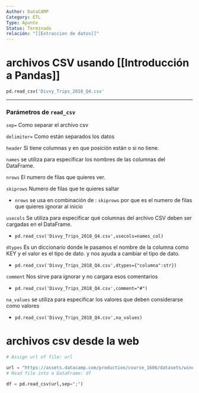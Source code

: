 ```yaml
---
Author: DataCAMP
Category: ETL
Type: Apunte
Status: Terminado
relación: "[[Extraccion de datos]]"
---
```

# archivos CSV usando [[Introducción a Pandas]]

```python
pd.read_csv('Divvy_Trips_2018_Q4.csv'
```

---
### Parámetros de `read_csv`

`sep=` Como separar el archivo csv

`delimiter=` Como están separados los datos

`header` Si tiene columnas y en  que posición están o si no tiene.

`names` se utiliza para especificar los nombres de las columnas del DataFrame.

`nrows` El numero de filas que quieres ver.

`skiprows` Numero de filas que te quieres saltar
- `nrows` se usa en combinación de : `skiprows` por que es el numero de filas que quieres ignorar al inicio

`usecols` Se utiliza para especificar qué columnas del archivo CSV deben ser cargadas en el DataFrame.
- `pd.read_csv('Divvy_Trips_2018_Q4.csv',usecols=names_col)`

`dtypes` Es un diccionario donde le pasamos el nombre de la columna como KEY y el valor es el tipo de dato. y nos ayuda a cambiar el tipo de dato.
- `pd.read_csv('Divvy_Trips_2018_Q4.csv',dtypes={"columna":str})`

`comment` Nos sirve para ignorar y no cargara esos comentarios
- `pd.read_csv('Divvy_Trips_2018_Q4.csv',comment="#")`

`na_values` se utiliza para especificar los valores que deben considerarse como valores
- `pd.read_csv('Divvy_Trips_2018_Q4.csv',na_values)`

# archivos csv desde la web

```python
# Assign url of file: url

url = "https://assets.datacamp.com/production/course_1606/datasets/winequality-red.csv"
# Read file into a DataFrame: df

df = pd.read_csv(url,sep=";")
```


